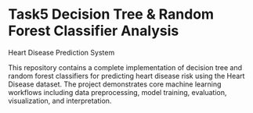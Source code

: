 # Task5 Decision Tree & Random Forest Classifier Analysis                                                                                                                            

Heart Disease Prediction System                                                                                                                                          

This repository contains a complete implementation of decision tree and random forest classifiers for predicting heart disease risk using the Heart Disease dataset. The project demonstrates core machine learning workflows including data preprocessing, model training, evaluation, visualization, and interpretation.                    
